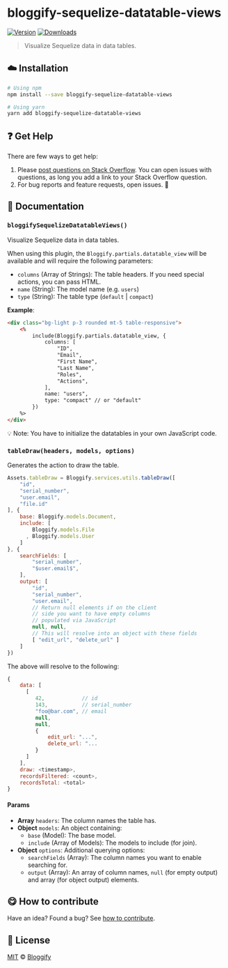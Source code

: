 <!-- Please do not edit this file. Edit the `blah` field in the `package.json` instead. If in doubt, open an issue. -->


















# bloggify-sequelize-datatable-views

 [![Version](https://img.shields.io/npm/v/bloggify-sequelize-datatable-views.svg)](https://www.npmjs.com/package/bloggify-sequelize-datatable-views) [![Downloads](https://img.shields.io/npm/dt/bloggify-sequelize-datatable-views.svg)](https://www.npmjs.com/package/bloggify-sequelize-datatable-views)







> Visualize Sequelize data in data tables.

















## :cloud: Installation

```sh
# Using npm
npm install --save bloggify-sequelize-datatable-views

# Using yarn
yarn add bloggify-sequelize-datatable-views
```






















## :question: Get Help

There are few ways to get help:



 1. Please [post questions on Stack Overflow](https://stackoverflow.com/questions/ask). You can open issues with questions, as long you add a link to your Stack Overflow question.
 2. For bug reports and feature requests, open issues. :bug:





## :memo: Documentation


### `bloggifySequelizeDatatableViews()`
Visualize Sequelize data in data tables.

When using this plugin, the `Bloggify.partials.datatable_view` will be
available and will require the following parameters:

  - `columns` (Array of Strings): The table headers. If you need special actions, you can pass HTML.
  - `name` (String): The model name (e.g. `users`)
  - `type` (String): The table type (`default` | `compact`)

**Example**:

```html
<div class="bg-light p-3 rounded mt-5 table-responsive">
    <%
        include(Bloggify.partials.datatable_view, {
            columns: [
                "ID",
                "Email",
                "First Name",
                "Last Name",
                "Roles",
                "Actions",
            ],
            name: "users",
            type: "compact" // or "default"
        })
    %>
</div>
```

:bulb: Note: You have to initialize the datatables in your own JavaScript code.

### `tableDraw(headers, models, options)`
Generates the action to draw the table.

```js
Assets.tableDraw = Bloggify.services.utils.tableDraw([
    "id",
    "serial_number",
    "user.email",
    "file.id"
], {
    base: Bloggify.models.Document,
    include: [
        Bloggify.models.File
      , Bloggify.models.User
    ]
}, {
    searchFields: [
        "serial_number",
        "$user.email$",
    ],
    output: [
        "id",
        "serial_number",
        "user.email",
        // Return null elements if on the client
        // side you want to have empty columns
        // populated via JavaScript
        null, null,
        // This will resolve into an object with these fields
        [ "edit_url", "delete_url" ]
    ]
})
```

The above will resolve to the following:

```js
{
    data: [
      [
         42,            // id
         143,           // serial_number
         "foo@bar.com", // email
         null,
         null,
         {
             edit_url: "...",
             delete_url: "...
         }
      ]
    ],
    draw: <timestamp>,
    recordsFiltered: <count>,
    recordsTotal: <total>
}
```

#### Params

- **Array** `headers`: The column names the table has.
- **Object** `models`: An object containing:
     - `base` (Model): The base model.
     - `include` (Array of Models): The models to include (for join).
- **Object** `options`: Additional querying options:
     - `searchFields` (Array): The column names you want to enable searching for.
     - `output` (Array): An array of column names, `null` (for empty output) and array (for object output) elements.














## :yum: How to contribute
Have an idea? Found a bug? See [how to contribute][contributing].
























## :scroll: License

[MIT][license] © [Bloggify][website]






[license]: /LICENSE
[website]: https://bloggify.org
[contributing]: /CONTRIBUTING.md
[docs]: /DOCUMENTATION.md
